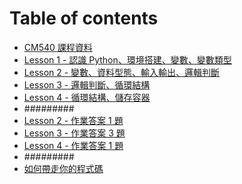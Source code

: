 # Table of contents
* [CM540 課程資料](README.md)
* [Lesson 1 - 認識 Python、環境搭建、變數、變數類型](Lesson\_1.md)
* [Lesson 2 - 變數、資料型態、輸入輸出、邏輯判斷](Lesson\_2.md)
* [Lesson 3 - 邏輯判斷、循環結構](Lesson\_3.md)
* [Lesson 4 - 循環結構、儲存容器](Lesson\_4.md)
* #########
* [Lesson 2 - 作業答案 1 題](Lesson\_2\_Homework.md)
* [Lesson 3 - 作業答案 3 題](Lesson\_3\_Homework.md)
* [Lesson 4 - 作業答案 1 題](Lesson\_4\_Homework.md)
* #########
* [如何帶走你的程式碼](HowToBringCode.md)